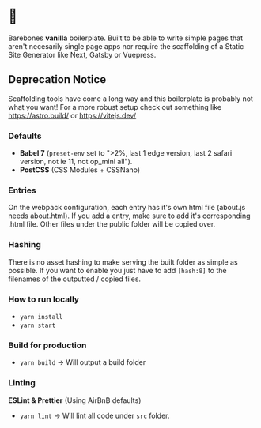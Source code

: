 # 🐰
Barebones **vanilla** boilerplate. 
Built to be able to write simple pages that aren't necesarily single page apps nor require the scaffolding of a Static Site Generator like Next, Gatsby or Vuepress.

## Deprecation Notice
Scaffolding tools have come a long way and this boilerplate is probably not what you want!
For a more robust setup check out something like https://astro.build/ or https://vitejs.dev/

### Defaults
- **Babel 7** (`preset-env` set to ">2%, last 1 edge version, last 2 safari version, not ie 11, not op_mini all").
- **PostCSS** (CSS Modules + CSSNano)

### Entries
On the webpack configuration, each entry has it's own html file (about.js needs about.html). 
If you add a entry, make sure to add it's corresponding .html file. Other files under the public folder will be copied over.

### Hashing
There is no asset hashing to make serving the built folder as simple as possible. If you want to enable you just have to add `[hash:8]` to the filenames of the outputted / copied files.

### How to run locally
- `yarn install`
- `yarn start`

### Build for production
- `yarn build` -> Will output a build folder

### Linting
**ESLint & Prettier** (Using AirBnB defaults)
- `yarn lint` -> Will lint all code under `src` folder.
